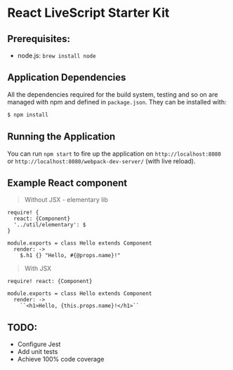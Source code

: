 React LiveScript Starter Kit
============================

## Prerequisites:

- node.js: `brew install node`

## Application Dependencies

All the dependencies required for the build system, testing and so on are managed with npm and defined in `package.json`.
They can be installed with:

```bash
$ npm install
```

## Running the Application

You can run `npm start` to fire up the application on `http://localhost:8080`
or `http://localhost:8080/webpack-dev-server/` (with live reload).

## Example React component

> Without JSX - elementary lib

```LiveScript
require! {
  react: {Component}
  '../util/elementary': $
}

module.exports = class Hello extends Component
  render: ->
    $.h1 {} "Hello, #{@props.name}!"
```

> With JSX

```LiveScript
require! react: {Component}

module.exports = class Hello extends Component
  render: ->
    ``<h1>Hello, {this.props.name}!</h1>``
```

## TODO:

- Configure Jest
- Add unit tests
- Achieve 100% code coverage

